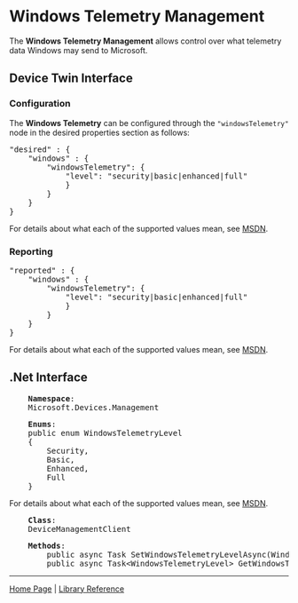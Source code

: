 # Windows Telemetry Management

The **Windows Telemetry Management** allows control over what telemetry data Windows may send to Microsoft.

## Device Twin Interface

### Configuration

The **Windows Telemetry** can be configured through the ```"windowsTelemetry"``` node in the desired properties section as follows:

<pre>
"desired" : {
    "windows" : {
        "windowsTelemetry": {
            "level": "security|basic|enhanced|full"
            }
        }
    }
}
</pre>

For details about what each of the supported values mean, see [MSDN](https://docs.microsoft.com/en-us/windows/configuration/configure-windows-telemetry-in-your-organization).

### Reporting

<pre>
"reported" : {
    "windows" : {
        "windowsTelemetry": {
            "level": "security|basic|enhanced|full"
            }
        }
    }
}
</pre>

For details about what each of the supported values mean, see [MSDN](https://docs.microsoft.com/en-us/windows/configuration/configure-windows-telemetry-in-your-organization).

## .Net Interface

<pre>
    <b>Namespace</b>:
    Microsoft.Devices.Management
</pre>

<pre>
    <b>Enums</b>:
    public enum WindowsTelemetryLevel
    {
        Security,
        Basic,
        Enhanced,
        Full
    }
</pre>

For details about what each of the supported values mean, see [MSDN](https://docs.microsoft.com/en-us/windows/configuration/configure-windows-telemetry-in-your-organization).

<pre>
    <b>Class</b>:
    DeviceManagementClient
</pre>

<pre>
    <b>Methods</b>:
        public async Task SetWindowsTelemetryLevelAsync(WindowsTelemetryLevel level);
        public async Task&lt;WindowsTelemetryLevel&gt; GetWindowsTelemetryLevelAsync();
</pre>

----

[Home Page](../README.md) | [Library Reference](library-reference.md)